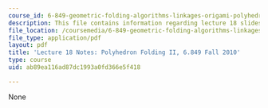 ```yaml
---
course_id: 6-849-geometric-folding-algorithms-linkages-origami-polyhedra-fall-2012
description: This file contains information regarding lecture 18 slides.
file_location: /coursemedia/6-849-geometric-folding-algorithms-linkages-origami-polyhedra-fall-2012/ab89ea116ad87dc1993a0fd366e5f418_MIT6_849F12_L18.pdf
file_type: application/pdf
layout: pdf
title: 'Lecture 18 Notes: Polyhedron Folding II, 6.849 Fall 2010'
type: course
uid: ab89ea116ad87dc1993a0fd366e5f418

---
```

None